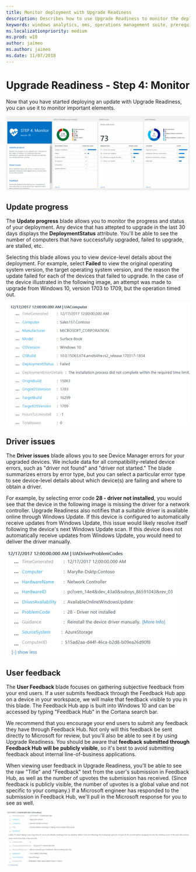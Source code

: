```yaml
---
title: Monitor deployment with Upgrade Readiness
description: Describes how to use Upgrade Readiness to monitor the deployment after Windows upgrades.
keywords: windows analytics, oms, operations management suite, prerequisites, requirements, upgrades, log analytics, 
ms.localizationpriority: medium
ms.prod: w10
author: jaimeo
ms.author: jaimeo
ms.date: 11/07/2018
---
```


# Upgrade Readiness - Step 4: Monitor

Now that you have started deploying an update with Upgrade Readiness, you can use it to monitor important elements.

![Upgrade Readiness dialog showing "STEP 4: Monitor" and blades for "Update progress," "Driver issues," and "User feedback"](../images/UR-monitor-main.png)
 
 
## Update progress

The **Update progress** blade allows you to monitor the progress and status of your deployment. Any device that has attepted to upgrade in the last 30 days displays the **DeploymentStatus** attribute. You'll be able to see the number of computers that have successfully upgraded, failed to upgrade, are stalled, etc.
 
 
Selecting this blade allows you to view device-level details about the deployment. For example, select **Failed** to view the original operating system version, the target operating system version, and the reason the update failed for each of the devices that failed to upgrade. In the case of the device illustrated in the following image, an attempt was made to upgrade from Windows 10, version 1703 to 1709, but the operation timed out.

!["Update progress" blade showing detailed information after selecting the "failed" item](../images/UR-update-progress-failed-detail.png)


## Driver issues

The **Driver issues** blade allows you to see Device Manager errors for your upgraded devices. We include data for all compatibility-related device errors, such as "driver not found" and "driver not started." The blade summarizes errors by error type, but you can select a particular error type to see device-level details about which device(s) are failing and where to obtain a driver.
 
 
For example, by selecting error code **28 - driver not installed**, you would see that the device in the following image is missing the driver for a network controller. Upgrade Readiness also notifies that a suitable driver is available online through Windows Update. If this device is configured to automatically receive updates from Windows Update, this issue would likely resolve itself following the device's next Windows Update scan. If this device does not automatically receive updates from Windows Update, you would need to deliver the driver manually. 

!["Driver issue" blade showing detailed information after selecting a specific driver error](../images/UR-driver-issue-detail.png)
 
## User feedback

The **User Feedback** blade focuses on gathering subjective feedback from your end users. If a user submits feedback through the Feedback Hub app on a device in your workspace, we will make that feedback visible to you in this blade. The Feedback Hub app is built into Windows 10 and can be accessed by typing "Feedback Hub" in the Cortana search bar.
 
 
We recommend that you encourage your end users to submit any feedback they have through Feedback Hub. Not only will this feedback be sent directly to Microsoft for review, but you'll also be able to see it by using Upgrade Readiness. You should be aware that **feedback submitted through Feedback Hub will be publicly visible**, so it's best to avoid submitting feedback about internal line-of-business applications.
 
When viewing user feedback in Upgrade Readiness, you'll be able to see the raw "Title" and "Feedback" text from the user's submission in Feedback Hub, as well as the number of upvotes the submission has received. (Since feedback is publicly visible, the number of upvotes is a global value and not specific to your company.)  If a Microsoft engineer has responded to the submission in Feedback Hub, we'll pull in the Microsoft response for you to see as well.

![Example user feedback item](../images/UR-example-feedback.png)
 